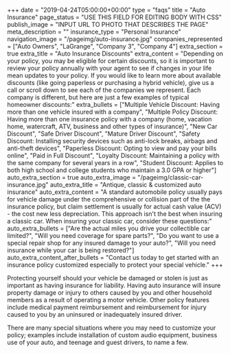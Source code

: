 +++
date = "2019-04-24T05:00:00+00:00"
type = "faqs"
title = "Auto Insurance"
page_status = "USE THIS FIELD FOR EDITING BODY WITH CSS"
publish_image = "INPUT URL TO PHOTO THAT DESCRIBES THE PAGE"
meta_description = ""
insurance_type = "Personal Insurance"
navigation_image = "/pageimg/auto-insurance.jpg"
companies_represented = ["Auto Owners", "LaGrange", "Company 3", "Company 4"]
extra_section = true
extra_title = "Auto Insurance Discounts"
extra_content = "Depending on your policy, you may be eligible for certain discounts, so it is important to review your policy annually with your agent to see if changes in your life mean updates to your policy. If you would like to learn more about available discounts (like going paperless or purchasing a hybrid vehicle), give us a call or scroll down to see each of the companies we represent. Each company is different, but here are just a few examples of typical homeowner discounts:"
extra_bullets = ["Multiple Vehicle Discount: Having more than one vehicle insured with a company", "Multiple Policy Discount: Having more than one insurance policy with a company (home, vacation home, watercraft, ATV, business and other types of insurance)", "New Car Discount", "Safe Driver Discount", "Mature Driver Discount", "Safety Discount: Installing security devices such as anti-lock breaks, airbags and anti-theft devices", "Paperless Discount: Opting to view and pay your bills online", "Paid in Full Discount", "Loyalty Discount: Maintaining a policy with the same company for several years in a row", "Student Discount: Applies to both high school and college students who maintain a 3.0 GPA or higher"]
auto_extra_section = true
auto_extra_image = "/pageimg/classic-car-insurance.jpg"
auto_extra_title = "Antique, classic & customized auto insurance"
auto_extra_content = "A standard automobile policy usually pays for vehicle damage under the comprehensive or collision part of the the insurance policy, but claim settlement is usually for actual cash value (ACV) - the cost new less depreciation.  This approach isn't the best when insuring a classic car. When insuring your classic car, consider these questions:"
auto_extra_bullets = ["Are the actual miles you drive your collectible car limited?", "Will you need coverage for spare parts?", "Do you want to use a special repair shop for any insured damage to your auto?", "Will you need insurance while your car is being restored?"]
auto_extra_content_after_bullets = "Contact us today to get started with an insurance policy customized especially to protect your special vehicle."
+++

Protecting yourself should your vehicle be damaged or stolen is just as important as having insurance for liability. Having auto insurance will insure property damage or injury to others caused by you and other household members as a result of operating a motor vehicle. Other policy features include medical payment reimbursement and reimbursement for injury caused to you by an uninsured or inadequately insured driver. 

There are many special situations where you may need to customize your policy; examples include installation of custom audio equipment, business use of your auto, and teenage and guest drivers, to name a few.